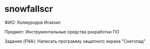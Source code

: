 # snowfallscr
ФИО: Холмуродов Исмоил

Предмет: Инструментальные средства разработки ПО

Задание (FNA): Написать программу защитного экрана "Снегопад"
